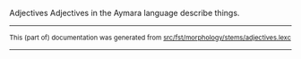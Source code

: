 Adjectives
Adjectives in the Aymara language describe things.

* * *

<small>This (part of) documentation was generated from [src/fst/morphology/stems/adjectives.lexc](https://github.com/giellalt/lang-aym/blob/main/src/fst/morphology/stems/adjectives.lexc)</small>

---

